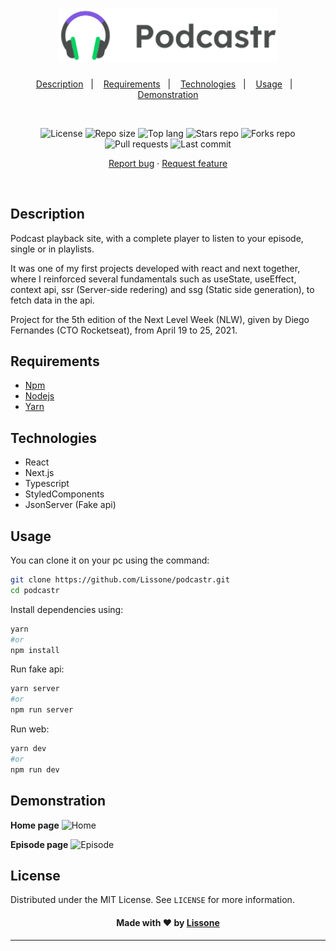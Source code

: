 <h1 align="center">
  <img alt="Podcastr logo" title="Podcastr" src="./public/logo.svg" width="350px" />
</h1>

<p align="center">
  <a href="#description">Description</a>&nbsp;&nbsp;&nbsp;|&nbsp;&nbsp;&nbsp;
  <a href="#requirements">Requirements</a>&nbsp;&nbsp;&nbsp;|&nbsp;&nbsp;&nbsp;
  <a href="#technologies">Technologies</a>&nbsp;&nbsp;&nbsp;|&nbsp;&nbsp;&nbsp;
  <a href="#usage">Usage</a>&nbsp;&nbsp;&nbsp;|&nbsp;&nbsp;&nbsp;
  <a href="#demonstration">Demonstration</a>
</p>
<br />
<p align="center">
  <img src="https://img.shields.io/static/v1?label=license&message=MIT" alt="License">
  <img src="https://img.shields.io/github/repo-size/Lissone/podcastr" alt="Repo size" />
  <img src="https://img.shields.io/github/languages/top/Lissone/podcastr" alt="Top lang" />
  <img src="https://img.shields.io/github/stars/Lissone/podcastr" alt="Stars repo" />
  <img src="https://img.shields.io/github/forks/Lissone/podcastr" alt="Forks repo" />
  <img src="https://img.shields.io/github/issues-pr/Lissone/podcastr" alt="Pull requests" >
  <img src="https://img.shields.io/github/last-commit/Lissone/podcastr" alt="Last commit" />
</p>

<p align="center">
  <a href="https://github.com/Lissone/podcastr/issues">Report bug</a>
  ·
  <a href="https://github.com/Lissone/podcastr/issues">Request feature</a>
</p>

<br />

## Description
Podcast playback site, with a complete player to listen to your episode, single or in playlists.

It was one of my first projects developed with react and next together, where I reinforced several fundamentals such as useState, useEffect, context api, ssr (Server-side redering) and ssg (Static side generation), to fetch data in the api.

Project for the 5th edition of the Next Level Week (NLW), given by Diego Fernandes (CTO Rocketseat), from April 19 to 25, 2021.

## Requirements

- [Npm](https://www.npmjs.com/)
- [Nodejs](https://nodejs.org/en/)
- [Yarn](https://yarnpkg.com/)

## Technologies

- React
- Next.js
- Typescript
- StyledComponents
- JsonServer (Fake api)

## Usage

You can clone it on your pc using the command:

```bash
git clone https://github.com/Lissone/podcastr.git
cd podcastr
```

Install dependencies using:

```bash
yarn
#or
npm install
```

Run fake api:

```bash
yarn server
#or
npm run server
```

Run web:

```bash
yarn dev
#or
npm run dev
```

## Demonstration

**Home page**
![Home](https://i.imgur.com/k1XCKhJ.png)

**Episode page**
![Episode](https://i.imgur.com/lGaZqtv.png)

## License

Distributed under the MIT License. See `LICENSE` for more information.

<h4 align="center">
  Made with ❤️ by <a href="https://github.com/Lissone" target="_blank">Lissone</a>
</h4>

<hr />

